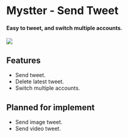 # Mystter - Send Tweet

#### Easy to tweet, and switch multiple accounts.  

![](https://raw.githubusercontent.com/mystasly48/Mystter_SendTweet/master/Screenshots/Main%20Form%20-%201.1.0.png)

## Features

* Send tweet.
* Delete latest tweet.
* Switch multiple accounts.

## Planned for implement

* Send image tweet.
* Send video tweet.
